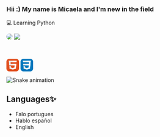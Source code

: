 ### Hii :) My name is Micaela and I'm new in the field

 💻 Learning Python

 
 <div align="justify">
 <span><img height="180" style="border-radius:50px;" src="https://user-images.githubusercontent.com/109560619/179646514-dcdec03b-be78-4db9-8ec0-36142882ca41.gif"></span>
 <img height="180em" src="https://github-readme-stats.vercel.app/api?username=micapareddes&show_icons=true&theme=tokyonight&include_all_commits=true&count_private=true"/>
 </div>

##

<div>
 <a href="https://github.com/micapareddes"></a>
</div>
<div style="display: inline_block"><br>
  <img align="center" alt="HTML5" height="33" src="https://raw.githubusercontent.com/tandpfun/skill-icons/993782dbef600360a61a4393555f3afc0e3c61b1/icons/HTML.svg">
  <img align="center" alt="CSS3" height="33" src="https://raw.githubusercontent.com/tandpfun/skill-icons/993782dbef600360a61a4393555f3afc0e3c61b1/icons/CSS.svg">
</div>

![Snake animation](https://github.com/micapareddes/micapareddes/blob/output/github-contribution-grid-snake.svg)


## Languages✨
 - Falo portugues
 - Hablo español
 - English
